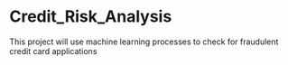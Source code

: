 # Credit_Risk_Analysis
This project will use machine learning processes to check for fraudulent credit card applications
